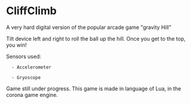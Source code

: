 # CliffClimb
A very hard digital version of the popular arcade game "gravity Hill"

  Tilt device left and right to roll the ball up the hill. Once you get to the top, you win!
  
  Sensors used:
  
      - Accelerometer
      
      - Gryoscope
 
Game still under progress.
This game is made in language of Lua, in the corona game engine.

